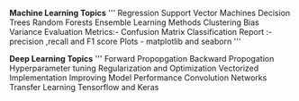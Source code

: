 **Machine Learning Topics**
'''
Regression 
Support Vector Machines
Decision Trees
Random Forests
Ensemble Learning Methods
Clustering
Bias Variance
Evaluation Metrics:- Confusion Matrix
Classification Report :- precision ,recall and F1 score
Plots - matplotlib and seaborn
'''


**Deep Learning Topics**
 '''
 Forward Propopgation
 Backward Propogation
 Hyperparameter tuning
 Regularization and Optimization
 Vectorized Implementation
 Improving Model Performance
 Convolution Networks
 Transfer Learning
 Tensorflow and Keras 
 

